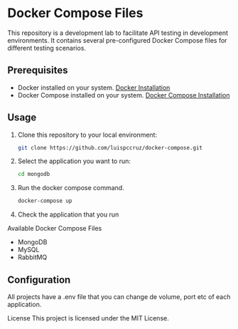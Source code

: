 # Docker Compose Files

This repository is a development lab to facilitate API testing in development environments. It contains several pre-configured Docker Compose files for different testing scenarios.

## Prerequisites

- Docker installed on your system. [Docker Installation](https://docs.docker.com/get-docker/)
- Docker Compose installed on your system. [Docker Compose Installation](https://docs.docker.com/compose/install/)

## Usage

1. Clone this repository to your local environment:

   ```bash
   git clone https://github.com/luispccruz/docker-compose.git

2. Select the application you want to run:

    ```bash
    cd mongodb

3. Run the docker compose command.

    ```bash
    docker-compose up

4. Check the application that you run

Available Docker Compose Files
- MongoDB
- MySQL
- RabbitMQ

## Configuration

All projects have a .env file that you can change de volume, port etc of each application.

License
This project is licensed under the MIT License.
